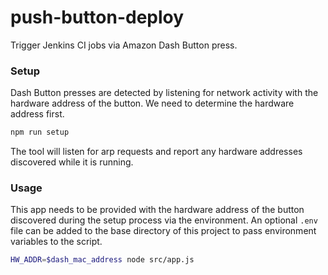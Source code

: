 # push-button-deploy

Trigger Jenkins CI jobs via Amazon Dash Button press.

### Setup

Dash Button presses are detected by listening for network activity with the hardware address of the button. We need to determine the hardware address first.

```bash
npm run setup
```

The tool will listen for arp requests and report any hardware addresses discovered while it is running.

### Usage

This app needs to be provided with the hardware address of the button discovered during the setup process via the environment. An optional `.env` file can be added to the base directory of this project to pass environment variables to the script.

```bash
HW_ADDR=$dash_mac_address node src/app.js
```
